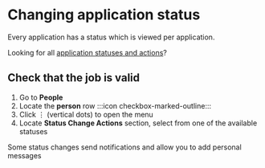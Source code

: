 # Changing application status

Every application has a status which is viewed per application.

<prompt>

Looking for all [application statuses and actions](../about-picmi/applications.md#business-actions)?

</prompt>

<instructions>

## Check that the job is valid

1. Go to **People**
2. Locate the **person** row :::icon checkbox-marked-outline:::
3. Click &vellip; (vertical dots) to open the menu
4. Locate **Status Change Actions** section, select from one of the available statuses

<prompt>

Some status changes send notifications and allow you to add personal messages

</prompt>

</instructions>
